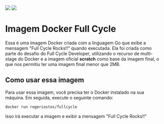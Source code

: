 <img src="https://img.shields.io/badge/Docker-Multi Stage%20-blue">
<img src="https://img.shields.io/badge/Go-Lang%20-blue">

# Imagem Docker Full Cycle

Essa é uma imagem Docker criada com a linguagem Go que exibe a mensagem "Full Cycle Rocks!!" quando executada. Ela foi criada como parte do desafio do Full Cycle Developer, utilizando o recurso de multi-stage do Docker e a imagem oficial **scratch** como base da imagem final, o que nos permitiu ter uma imagem final menor que 2MB.

## Como usar essa imagem

Para usar essa imagem, você precisa ter o Docker instalado na sua máquina. Em seguida, execute o seguinte comando:

```docker
docker run rogeriostos/fullcycle
```

Isso irá executar a imagem e exibir a mensagem "Full Cycle Rocks!!"
